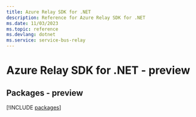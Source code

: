 ```yaml
---
title: Azure Relay SDK for .NET
description: Reference for Azure Relay SDK for .NET
ms.date: 11/03/2023
ms.topic: reference
ms.devlang: dotnet
ms.service: service-bus-relay
---
```

# Azure Relay SDK for .NET - preview
## Packages - preview
[!INCLUDE [packages](relay-index.md)]